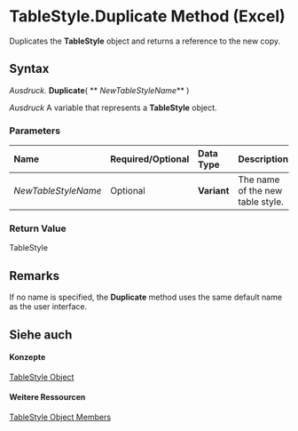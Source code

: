 
# TableStyle.Duplicate Method (Excel)

Duplicates the  **TableStyle** object and returns a reference to the new copy.


## Syntax

 _Ausdruck_. **Duplicate**( ** _NewTableStyleName_** )

 _Ausdruck_ A variable that represents a **TableStyle** object.


### Parameters



|**Name**|**Required/Optional**|**Data Type**|**Description**|
|:-----|:-----|:-----|:-----|
| _NewTableStyleName_|Optional|**Variant**|The name of the new table style.|

### Return Value

TableStyle


## Remarks

If no name is specified, the  **Duplicate** method uses the same default name as the user interface.


## Siehe auch


#### Konzepte


[TableStyle Object](191a5c2c-ecf4-f88a-1639-be7ee9c369c3.md)
#### Weitere Ressourcen


[TableStyle Object Members](http://msdn.microsoft.com/library/a9266fdf-6168-bedc-0a17-81ccb43449e5%28Office.15%29.aspx)